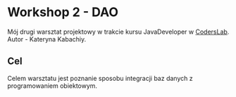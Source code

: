 # Workshop 2 - DAO
Mój drugi warsztat projektowy w trakcie kursu JavaDeveloper w [CodersLab](https://github.com/CodersLab/).\
Autor - Kateryna Kabachiy.
## Cel 
Celem warsztatu jest poznanie sposobu integracji baz danych z programowaniem obiektowym.
